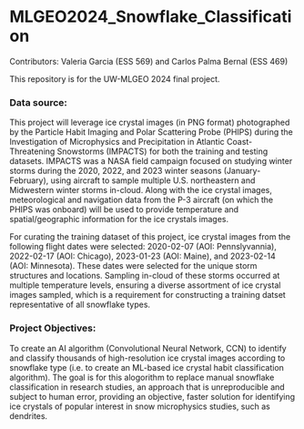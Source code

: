 # MLGEO2024_Snowflake_Classification
Contributors: Valeria Garcia (ESS 569) and Carlos Palma Bernal (ESS 469)

This repository is for the UW-MLGEO 2024 final project.

### **Data source:**
This project will leverage ice crystal images (in PNG format) photographed by the Particle Habit Imaging and Polar Scattering Probe (PHIPS) during the Investigation of Microphysics and Precipitation in Atlantic Coast-Threatening Snowstorms (IMPACTS) for both the training and testing datasets. IMPACTS was a NASA field campaign focused on studying winter storms during the 2020, 2022, and 2023 winter seasons (January-February), using aircraft to sample multiple U.S. northeastern and Midwestern winter storms in-cloud. Along with the ice crystal images, meteorological and navigation data from the P-3 aircraft (on which the PHIPS was onboard) will be used to provide temperature and spatial/geographic information for the ice crystals images. 

For curating the training dataset of this project, ice crystal images from the following flight dates were selected: 2020-02-07 (AOI: Pennslyvannia), 2022-02-17 (AOI: Chicago), 2023-01-23 (AOI: Maine), and 2023-02-14 (AOI: Minnesota). These dates were selected for the unique storm structures and locations. Sampling in-cloud of these storms occurred at multiple temperature levels, ensuring a diverse assortment of ice crystal images sampled, which is a requirement for constructing a training datset representative of all snowflake types. 

### **Project Objectives:**
To create an AI algorithm (Convolutional Neural Network, CCN) to identify and classify thousands of high-resolution ice crystal images according to snowflake type (i.e. to create an ML-based ice crystal habit classification algorithm). The goal is for this alogorithm to replace manual snowflake classification in research studies, an approach that is unreproducible and subject to human error, providing an objective, faster solution for identifying ice crystals of popular interest in snow microphysics studies, such as dendrites. 
